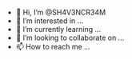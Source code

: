 - 👋 Hi, I’m @SH4V3NCR34M
- 👀 I’m interested in ...
- 🌱 I’m currently learning ...
- 💞️ I’m looking to collaborate on ...
- 📫 How to reach me ...

<!---
SH4V3NCR34M/SH4V3NCR34M is a ✨ special ✨ repository because its `README.md` (this file) appears on your GitHub profile.
You can click the Preview link to take a look at your changes.
--->

